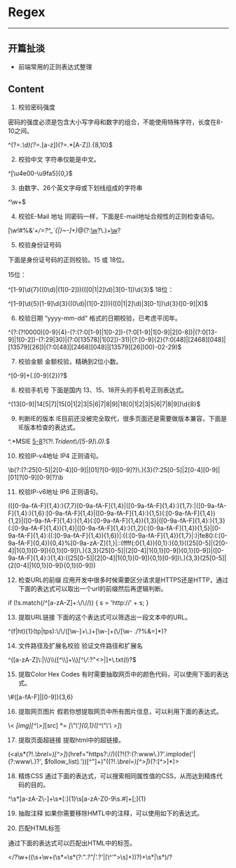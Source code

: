 # Regex
---

## 开篇扯淡
* 前端常用的正则表达式整理


## Content
1. 校验密码强度     

密码的强度必须是包含大小写字母和数字的组合，不能使用特殊字符，长度在8-10之间。

^(?=.*\\d)(?=.*[a-z])(?=.*[A-Z]).{8,10}$


2. 校验中文 
字符串仅能是中文。

^[\\u4e00-\\u9fa5]{0,}$


3. 由数字、26个英文字母或下划线组成的字符串

^\\w+$


4. 校验E-Mail 地址 
同密码一样，下面是E-mail地址合规性的正则检查语句。

[\\w!#$%&'*+/=?^_`{|}~-]+(?:\\.[\\w!#$%&'*+/=?^_`{|}~-]+)*@(?:[\\w](?:[\\w-]*[\\w])?\\.)+[\\w](?:[\\w-]*[\\w])?


5. 校验身份证号码 

下面是身份证号码的正则校验。15 或 18位。

15位：

^[1-9]\\d{7}((0\\d)|(1[0-2]))(([0|1|2]\\d)|3[0-1])\\d{3}$
18位：

^[1-9]\\d{5}[1-9]\\d{3}((0\\d)|(1[0-2]))(([0|1|2]\\d)|3[0-1])\\d{3}([0-9]|X)$


6. 校验日期 
“yyyy-mm-dd“ 格式的日期校验，已考虑平闰年。

^(?:(?!0000)[0-9]{4}-(?:(?:0[1-9]|1[0-2])-(?:0[1-9]|1[0-9]|2[0-8])|(?:0[13-9]|1[0-2])-(?:29|30)|(?:0[13578]|1[02])-31)|(?:[0-9]{2}(?:0[48]|[2468][048]|[13579][26])|(?:0[48]|[2468][048]|[13579][26])00)-02-29)$


7. 校验金额 
金额校验，精确到2位小数。

^[0-9]+(.[0-9]{2})?$


8. 校验手机号 
下面是国内 13、15、18开头的手机号正则表达式。

^(13[0-9]|14[5|7]|15[0|1|2|3|5|6|7|8|9]|18[0|1|2|3|5|6|7|8|9])\\d{8}$


9. 判断IE的版本 
IE目前还没被完全取代，很多页面还是需要做版本兼容，下面是IE版本检查的表达式。

^.*MSIE [5-8](?:\\.[0-9]+)?(?!.*Trident\\/[5-9]\\.0).*$


10. 校验IP-v4地址 
IP4 正则语句。

\\b(?:(?:25[0-5]|2[0-4][0-9]|[01]?[0-9][0-9]?)\\.){3}(?:25[0-5]|2[0-4][0-9]|[01]?[0-9][0-9]?)\\b


11. 校验IP-v6地址 
IP6 正则语句。

(([0-9a-fA-F]{1,4}:){7,7}[0-9a-fA-F]{1,4}|([0-9a-fA-F]{1,4}:){1,7}:|([0-9a-fA-F]{1,4}:){1,6}:[0-9a-fA-F]{1,4}|([0-9a-fA-F]{1,4}:){1,5}(:[0-9a-fA-F]{1,4}){1,2}|([0-9a-fA-F]{1,4}:){1,4}(:[0-9a-fA-F]{1,4}){1,3}|([0-9a-fA-F]{1,4}:){1,3}(:[0-9a-fA-F]{1,4}){1,4}|([0-9a-fA-F]{1,4}:){1,2}(:[0-9a-fA-F]{1,4}){1,5}|[0-9a-fA-F]{1,4}:((:[0-9a-fA-F]{1,4}){1,6})|:((:[0-9a-fA-F]{1,4}){1,7}|:)|fe80:(:[0-9a-fA-F]{0,4}){0,4}%[0-9a-zA-Z]{1,}|::(ffff(:0{1,4}){0,1}:){0,1}((25[0-5]|(2[0-4]|1{0,1}[0-9]){0,1}[0-9])\\.){3,3}(25[0-5]|(2[0-4]|1{0,1}[0-9]){0,1}[0-9])|([0-9a-fA-F]{1,4}:){1,4}:((25[0-5]|(2[0-4]|1{0,1}[0-9]){0,1}[0-9])\\.){3,3}(25[0-5]|(2[0-4]|1{0,1}[0-9]){0,1}[0-9]))


12. 检查URL的前缀 
应用开发中很多时候需要区分请求是HTTPS还是HTTP，通过下面的表达式可以取出一个url的前缀然后再逻辑判断。

if (!s.match(/^[a-zA-Z]+:\\/\\//))
{
    s = 'http://' + s;
}


13. 提取URL链接 
下面的这个表达式可以筛选出一段文本中的URL。

^(f|ht){1}(tp|tps):\\/\\/([\\w-]+\\.)+[\\w-]+(\\/[\\w- ./?%&=]*)?


14. 文件路径及扩展名校验 
验证文件路径和扩展名

^([a-zA-Z]\\:|\\\\)\\\\([^\\\\]+\\\\)*[^\\/:*?"<>|]+\\.txt(l)?$


15. 提取Color Hex Codes 
有时需要抽取网页中的颜色代码，可以使用下面的表达式。

\\#([a-fA-F]|[0-9]){3,6}


16. 提取网页图片 
假若你想提取网页中所有图片信息，可以利用下面的表达式。

\\< *[img][^\\>]*[src] *= *[\\"\\']{0,1}([^\\"\\'\\ >]*)


17. 提取页面超链接 
提取html中的超链接。

(<a\\s*(?!.*\\brel=)[^>]*)(href="https?://)((?!(?:(?:www\\.)?'.implode('|(?:www\\.)?', $follow_list).'))[^"]+)"((?!.*\\brel=)[^>]*)(?:[^>]*)>


18. 精炼CSS 
通过下面的表达式，可以搜索相同属性值的CSS，从而达到精炼代码的目的。

^\\s*[a-zA-Z\\-]+\\s*[:]{1}\\s[a-zA-Z0-9\\s.#]+[;]{1}


19. 抽取注释 
如果你需要移除HMTL中的注释，可以使用如下的表达式。

<!--(.*?)-->


20. 匹配HTML标签 

通过下面的表达式可以匹配出HTML中的标签。

</?\\w+((\\s+\\w+(\\s*=\\s*(?:".*?"|'.*?'|[\\^'">\\s]+))?)+\\s*|\\s*)/?
